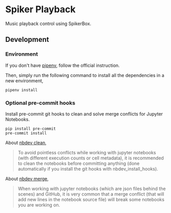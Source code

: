 # Spiker Playback

Music playback control using SpikerBox.

## Development

### Environment

If you don't have [pipenv], follow the official instruction.

Then, simply run the following command to install all the dependencies in a new
environment,

```
pipenv install
```

### Optional pre-commit hooks

Install pre-commit git hooks to clean and solve merge conflicts for Jupyter
Notebooks.

```
pip install pre-commit
pre-commit install
```

About [nbdev clean],

> To avoid pointless conflicts while working with jupyter notebooks (with
> different execution counts or cell metadata), it is recommended to clean the
> notebooks before committing anything (done automatically if you install the
> git hooks with nbdev_install_hooks).

About [nbdev merge],

> When working with jupyter notebooks (which are json files behind the scenes)
> and GitHub, it is very common that a merge conflict (that will add new lines
> in the notebook source file) will break some notebooks you are working on.

[pipenv]: https://pipenv.pypa.io/en/latest/
[nbdev clean]: https://nbdev.fast.ai/api/clean.html
[nbdev merge]: https://nbdev.fast.ai/api/merge.html

